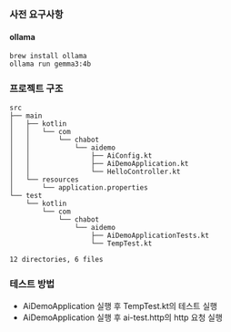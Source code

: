 ### 사전 요구사항

#### ollama
```shell
brew install ollama
ollama run gemma3:4b
```

### 프로젝트 구조
```
src
├── main
│   ├── kotlin
│   │   └── com
│   │       └── chabot
│   │           └── aidemo
│   │               ├── AiConfig.kt
│   │               ├── AiDemoApplication.kt
│   │               └── HelloController.kt
│   └── resources
│       └── application.properties
└── test
    └── kotlin
        └── com
            └── chabot
                └── aidemo
                    ├── AiDemoApplicationTests.kt
                    └── TempTest.kt

12 directories, 6 files
```

### 테스트 방법
- AiDemoApplication 실행 후 TempTest.kt의 테스트 실행
- AiDemoApplication 실행 후 ai-test.http의 http 요청 실행